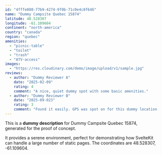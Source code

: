 ```yaml
---
id: "4fffe080-77b9-4274-9f0b-71c0e4c8f646"
name: "Dummy Campsite Quebec 15874"
latitude: 48.528307
longitude: -61.109604
continent: "north-america"
country: "canada"
region: "quebec"
amenities:
  - "picnic-table"
  - "toilet"
  - "trash"
  - "ATV-access"
images:
  - "https://res.cloudinary.com/demo/image/upload/v1/sample.jpg"
reviews:
  - author: "Dummy Reviewer A"
    date: "2025-02-09"
    rating: 4
    comment: "A nice, quiet dummy spot with some basic amenities."
  - author: "Dummy Reviewer B"
    date: "2025-09-023"
    rating: 3
    comment: "Found it easily. GPS was spot on for this dummy location."
---
```


This is a **dummy description** for Dummy Campsite Quebec 15874, generated for the proof of concept.

It provides a serene environment, perfect for demonstrating how SvelteKit can handle a large number of static pages. The coordinates are 48.528307, -61.109604.
